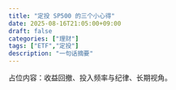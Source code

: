 ```yaml
---
title: "定投 SP500 的三个小心得"
date: 2025-08-16T21:05:00+09:00
draft: false
categories: ["理财"]
tags: ["ETF","定投"]
description: "一句话摘要"
---
```

占位内容：收益回撤、投入频率与纪律、长期视角。
